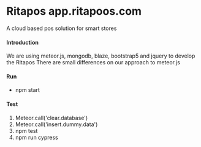 # Ritapos app.ritapoos.com
A cloud based pos solution for smart stores

#### Introduction
We are using meteor.js, mongodb, blaze, bootstrap5 and jquery to develop the Ritapos
There are small differences on our approach to meteor.js

#### Run
- npm start

#### Test
1. Meteor.call('clear.database')
1. Meteor.call('insert.dummy.data')
1. npm test
1. npm run cypress